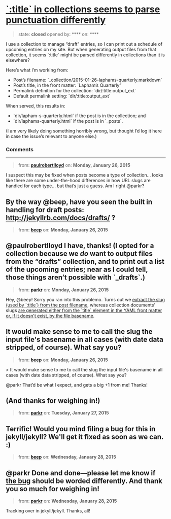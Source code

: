 # [&#x60;:title&#x60; in collections seems to parse punctuation differently](https://github.com/jekyll/jekyll-help/issues/253)

> state: **closed** opened by: **** on: ****

I use a collection to manage “draft” entries, so I can print out a schedule of upcoming entries on my site. But when generating output files from that collection, it seems &#x60;:title&#x60; might be parsed differently in collections than it is elsewhere?

Here’s what I’m working from:

- Post’s filename: &#x60;_collection/2015-01-26-laphams-quarterly.markdown&#x60;
- Post’s title, in the front matter: &#x60;Lapham’s Quarterly”
- Permalink definition for the collection: &#x60;dir/:title:output_ext&#x60;
- Default permalink setting: &#x60;dir/:title:output_ext&#x60;

When served, this results in:

- &#x60;dir/lapham-s-quarterly.html&#x60; if the post is in the collection; and
- &#x60;dir/laphams-quarterly.html&#x60; if the post is in &#x60;_posts&#x60;.

(I am very likely doing something horribly wrong, but thought I’d log it here in case the issue’s relevant to anyone else.)

### Comments

---
> from: [**paulrobertlloyd**](https://github.com/jekyll/jekyll-help/issues/253#issuecomment-71488303) on: **Monday, January 26, 2015**

I suspect this may be fixed when posts become a type of collection… looks like there are some under-the-hood differences in how URL slugs are handled for each type… but that’s just a guess. Am I right @parkr?

By the way @beep, have you seen the built in handling for draft posts: http://jekyllrb.com/docs/drafts/ ?
---
> from: [**beep**](https://github.com/jekyll/jekyll-help/issues/253#issuecomment-71488679) on: **Monday, January 26, 2015**

@paulrobertlloyd I have, thanks! (I opted for a collection because we _do_ want to output files from the “drafts” collection, and to print out a list of the upcoming entries; near as I could tell, those things aren’t possible with &#x60;_drafts&#x60;.)
---
> from: [**parkr**](https://github.com/jekyll/jekyll-help/issues/253#issuecomment-71516475) on: **Monday, January 26, 2015**

Hey, @beep! Sorry you ran into this problemo. Turns out we [extract the slug (used by &#x60;:title&#x60;) from the post filename](https://github.com/jekyll/jekyll/blob/master/lib/jekyll/post.rb#L170), whereas collection documents&#x27; slugs [are generated either from the &#x60;title&#x60; element in the YAML front matter or, if it doesn&#x27;t exist, by the file basename](https://github.com/jekyll/jekyll/blob/master/lib/jekyll/document.rb#L135).

It would make sense to me to call the slug the input file&#x27;s basename in all cases (with date data stripped, of course). What say you?
---
> from: [**beep**](https://github.com/jekyll/jekyll-help/issues/253#issuecomment-71516815) on: **Monday, January 26, 2015**

&gt; It would make sense to me to call the slug the input file&#x27;s basename in all cases (with date data stripped, of course). What say you?

@parkr That’d be what I expect, and gets a big +1 from me! Thanks!

(And thanks for weighing in!)
---
> from: [**parkr**](https://github.com/jekyll/jekyll-help/issues/253#issuecomment-71773638) on: **Tuesday, January 27, 2015**

Terrific! Would you mind filing a bug for this in jekyll/jekyll? We&#x27;ll get it fixed as soon as we can. :)
---
> from: [**beep**](https://github.com/jekyll/jekyll-help/issues/253#issuecomment-71861795) on: **Wednesday, January 28, 2015**

@parkr Done and done—please let me know if [the bug](https://github.com/jekyll/jekyll/issues/3372) should be worded differently. And thank you so much for weighing in!
---
> from: [**parkr**](https://github.com/jekyll/jekyll-help/issues/253#issuecomment-71959620) on: **Wednesday, January 28, 2015**

Tracking over in jekyll/jekyll. Thanks, all!
